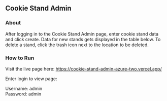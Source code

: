 ## Cookie Stand Admin

### About

After logging in to the Cookie Stand Admin page, enter cookie stand data and click create. Data for new stands gets displayed in the table below. To delete a stand, click the trash icon next to the location to be deleted.

### How to Run

Visit the live page here: https://cookie-stand-admin-azure-two.vercel.app/

Enter login to view page:

Username: admin\
Password: admin

